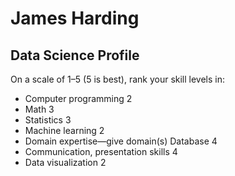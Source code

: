 # James Harding

## Data Science Profile

On a scale of 1–5 (5 is best), rank your skill levels in:

- Computer programming 2
- Math 3
- Statistics 3
- Machine learning 2
- Domain expertise—give domain(s) Database 4
- Communication, presentation skills 4
- Data visualization 2
